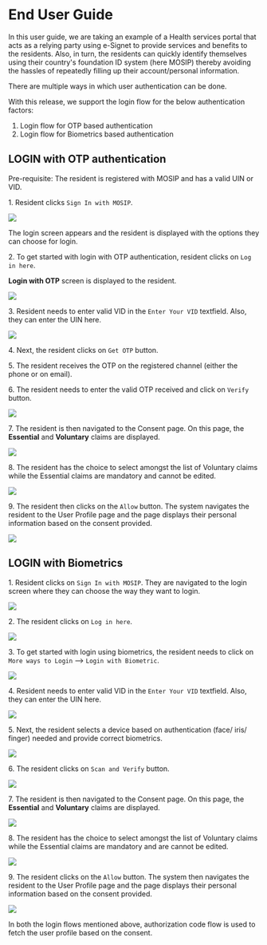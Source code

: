 # End User Guide

In this user guide, we are taking an example of a Health services portal that acts as a relying party using e-Signet to provide services and benefits to the residents. Also, in turn, the residents can quickly identify themselves using their country's foundation ID system (here MOSIP) thereby avoiding the hassles of repeatedly filling up their account/personal information.

There are multiple ways in which user authentication can be done.

With this release, we support the login flow for the below authentication factors:

1. Login flow for OTP based authentication
2. Login flow for Biometrics based authentication

## LOGIN with OTP authentication

Pre-requisite: The resident is registered with MOSIP and has a valid UIN or VID.

1\. Resident clicks `Sign In with MOSIP`. 

![](\_images/idp-login-otp-signin.png)

The login screen appears and the resident is displayed with the options they can choose for login.

2\. To get started with login with OTP authentication, resident clicks on `Log in here`. 

**Login with OTP** screen is displayed to the resident.

![](\_images/idp-login-otp-loginhere.png)

3\. Resident needs to enter valid VID in the `Enter Your VID` textfield. Also, they can enter the UIN here.

![](\_images/idp-login-otp-entervid.png)

4\. Next, the resident clicks on `Get OTP` button.

5\. The resident receives the OTP on the registered channel (either the phone or on email).

6\. The resident needs to enter the valid OTP received and click on `Verify` button.

![](\_images/idp-login-otp-verify.png)

7\. The resident is then navigated to the Consent page. On this page, the **Essential** and **Voluntary** claims are displayed.

![](\_images/idp-login-otp-askingconsent.png)

8\. The resident has the choice to select amongst the list of Voluntary claims while the Essential claims are mandatory and cannot be edited.

![](\_images/idp-login-otp-showingclaims.png)

9\. The resident then clicks on the `Allow` button. The system navigates the resident to the User Profile page and the page displays their personal information based on the consent provided.

![](\_images/idp-login-otp-display-pi.png)


## LOGIN with Biometrics

1\. Resident clicks on `Sign In with MOSIP`. They are navigated to the login screen where they can choose the way they want to login.

![](\_images/idp-login-otp-signin.png)

2\. The resident clicks on `Log in here`.

![](\_images/idp-login-bio-loginhere.png)

3\. To get started with login using biometrics, the resident needs to click on `More ways to Login` --> `Login with Biometric`.

![](\_images/idp-login-bio-moreways.png)

4\. Resident needs to enter valid VID in the `Enter Your VID` textfield. Also, they can enter the UIN here.

![](\_images/idp-login-bio-selecteddevice.png)

5\. Next, the resident selects a device based on authentication (face/ iris/ finger) needed and provide correct biometrics.

![](\_images/idp-login-bio-selectdevice.png)

6\. The resident clicks on `Scan and Verify` button.

![](\_images/idp-login-bio-scan.png)

7\. The resident is then navigated to the Consent page. On this page, the **Essential** and **Voluntary** claims are displayed.

![](\_images/idp-login-bio-claims.png)

8\. The resident has the choice to select amongst the list of Voluntary claims while the Essential claims are mandatory and are cannot be edited.

![](\_images/idp-login-bio-selectclaims.png)

9\. The resident clicks on the `Allow` button. The system then navigates the resident to the User Profile page and the page displays their personal information based on the consent provided.

![](\_images/idp-login-bio-displaypi.png)

In both the login flows mentioned above, authorization code flow is used to fetch the user profile based on the consent.
